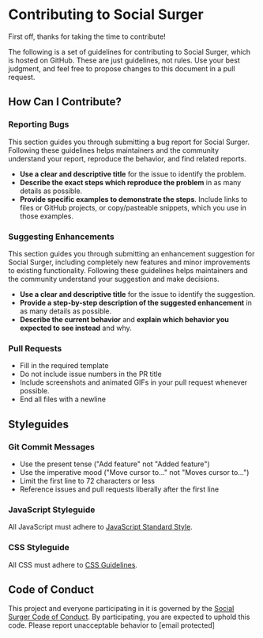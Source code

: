 # Contributing to Social Surger

First off, thanks for taking the time to contribute!

The following is a set of guidelines for contributing to Social Surger, which is hosted on GitHub. These are just guidelines, not rules. Use your best judgment, and feel free to propose changes to this document in a pull request.

## How Can I Contribute?

### Reporting Bugs

This section guides you through submitting a bug report for Social Surger. Following these guidelines helps maintainers and the community understand your report, reproduce the behavior, and find related reports.

- **Use a clear and descriptive title** for the issue to identify the problem.
- **Describe the exact steps which reproduce the problem** in as many details as possible.
- **Provide specific examples to demonstrate the steps**. Include links to files or GitHub projects, or copy/pasteable snippets, which you use in those examples.

### Suggesting Enhancements

This section guides you through submitting an enhancement suggestion for Social Surger, including completely new features and minor improvements to existing functionality. Following these guidelines helps maintainers and the community understand your suggestion and make decisions.

- **Use a clear and descriptive title** for the issue to identify the suggestion.
- **Provide a step-by-step description of the suggested enhancement** in as many details as possible.
- **Describe the current behavior** and **explain which behavior you expected to see instead** and why.

### Pull Requests

- Fill in the required template
- Do not include issue numbers in the PR title
- Include screenshots and animated GIFs in your pull request whenever possible.
- End all files with a newline

## Styleguides

### Git Commit Messages

- Use the present tense ("Add feature" not "Added feature")
- Use the imperative mood ("Move cursor to..." not "Moves cursor to...")
- Limit the first line to 72 characters or less
- Reference issues and pull requests liberally after the first line

### JavaScript Styleguide

All JavaScript must adhere to [JavaScript Standard Style](https://standardjs.com/).

### CSS Styleguide

All CSS must adhere to [CSS Guidelines](https://cssguidelin.es/).

## Code of Conduct

This project and everyone participating in it is governed by the [Social Surger Code of Conduct](CODE_OF_CONDUCT.md). By participating, you are expected to uphold this code. Please report unacceptable behavior to [email protected]
